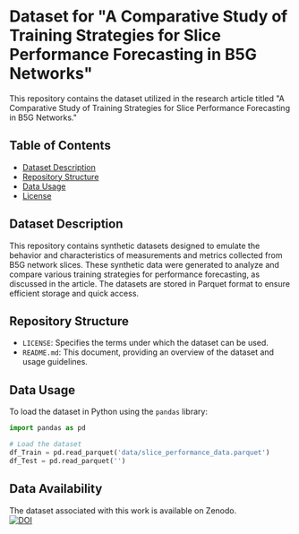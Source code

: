 # Dataset for "A Comparative Study of Training Strategies for Slice Performance Forecasting in B5G Networks"

This repository contains the dataset utilized in the research article titled "A Comparative Study of Training Strategies for Slice Performance Forecasting in B5G Networks."

## Table of Contents

- [Dataset Description](#dataset-description)
- [Repository Structure](#repository-structure)
- [Data Usage](#data-usage)
- [License](#license)

## Dataset Description

This repository contains synthetic datasets designed to emulate the behavior and characteristics of measurements and metrics collected from B5G network slices. These synthetic data were generated to analyze and compare various training strategies for performance forecasting, as discussed in the article. The datasets are stored in Parquet format to ensure efficient storage and quick access.

## Repository Structure

- `LICENSE`: Specifies the terms under which the dataset can be used.
- `README.md`: This document, providing an overview of the dataset and usage guidelines.

## Data Usage

To load the dataset in Python using the `pandas` library:

```python
import pandas as pd

# Load the dataset
df_Train = pd.read_parquet('data/slice_performance_data.parquet')
df_Test = pd.read_parquet('')
```
## Data Availability

The dataset associated with this work is available on Zenodo.  
[![DOI](https://zenodo.org/badge/DOI/10.5281/zenodo.15125203.svg)](https://doi.org/10.5281/zenodo.15125203)
